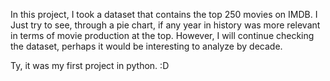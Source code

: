 In this project, I took a dataset that contains the top 250 movies on IMDB. I Just try to see, through a pie chart, if any year in history was more relevant in terms of movie production at the top. However, I will continue checking the dataset, perhaps it would be interesting to analyze by decade.

Ty, it was my first project in python. :D
